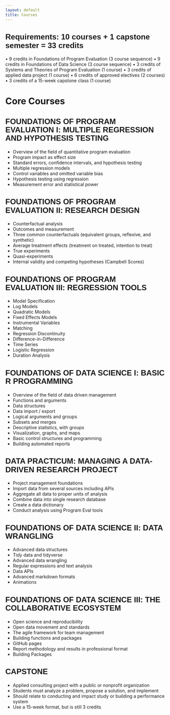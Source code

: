 ```yaml
---
layout: default
title: Courses
---
```


<style>
h2 {
  font-family: "Century Gothic", CenturyGothic, AppleGothic, sans-serif; 
  font-size: 24px; font-style: normal; 
  font-variant: normal; 
  font-weight: 700; 
  line-height: 26.4px;
}
 </style>
 
## Requirements: 10 courses + 1 capstone semester = 33 credits
•	9 credits in Foundations of Program Evaluation (3 course sequence) 
•	9 credits in Foundations of Data Science (3 course sequence) 
•	3 credits of Systems and Theories of Program Evaluation (1 course) 
•	3 credits of applied data project (1 course) 
•	6 credits of approved electives (2 courses) 
•	3 credits of a 15-week capstone class (1 course) 

# Core Courses

## FOUNDATIONS OF PROGRAM EVALUATION I: MULTIPLE REGRESSION AND HYPOTHESIS TESTING
* Overview of the field of quantitative program evaluation
* Program impact as effect size
* Standard errors, confidence intervals, and hypothesis testing
* Multiple regression models
* Control variables and omitted variable bias
* Hypothesis testing using regression
* Measurement error and statistical power

## FOUNDATIONS OF PROGRAM EVALUATION II: RESEARCH DESIGN
* Counterfactual analysis
* Outcomes and measurement
* Three common counterfactuals (equivalent groups, reflexive, and synthetic)
* Average treatment effects (treatment on treated, intention to treat)
* True experiments
* Quasi-experiments
* Internal validity and competing hypotheses (Campbell Scores)

## FOUNDATIONS OF PROGRAM EVALUATION III: REGRESSION TOOLS
* Model Specification
* Log Models
* Quadratic Models
* Fixed Effects Models 
* Instrumental Variables
* Matching
* Regression Discontinuity
* Difference-in-Difference
* Time Series
* Logistic Regression
* Duration Analysis

## FOUNDATIONS OF DATA SCIENCE I: BASIC R PROGRAMMING
* Overview of the field of data driven management
* Functions and arguments
* Data structures
* Data import / export
* Logical arguments and groups
* Subsets and merges
* Descriptive statistics, with groups
* Visualization, graphs, and maps
* Basic control structures and programming
* Building automated reports

## DATA PRACTICUM: MANAGING A DATA-DRIVEN RESEARCH PROJECT
* Project management foundations
* Import data from several sources including APIs
* Aggregate all data to proper units of analysis
* Combine data into single research database
* Create a data dictionary
* Conduct analysis using Program Eval tools

## FOUNDATIONS OF DATA SCIENCE II: DATA WRANGLING
* Advanced data structures
* Tidy data and tidyverse 
* Advanced data wrangling
* Regular expressions and text analysis
* Data APIs
* Advanced markdown formats
* Animations

## FOUNDATIONS OF DATA SCIENCE III: THE COLLABORATIVE ECOSYSTEM
* Open science and reproducibility
* Open data movement and standards
* The agile framework for team management
* Building functions and packages
* GitHub pages
* Report methodology and results in professional format
* Building Packages

## CAPSTONE
* Applied consulting project with a public or nonprofit organization
* Students must analyze a problem, propose a solution, and implement
* Should relate to conducting and impact study or building a performance system
* Use a 15-week format, but is still 3 credits

